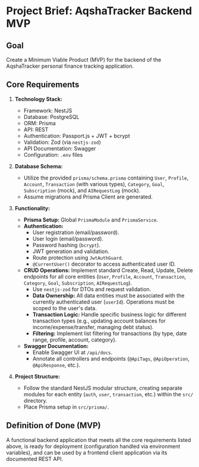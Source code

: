 # Project Brief: AqshaTracker Backend MVP

## Goal

Create a Minimum Viable Product (MVP) for the backend of the AqshaTracker personal finance tracking application.

## Core Requirements

1.  **Technology Stack:**
    - Framework: NestJS
    - Database: PostgreSQL
    - ORM: Prisma
    - API: REST
    - Authentication: Passport.js + JWT + bcrypt
    - Validation: Zod (via `nestjs-zod`)
    - API Documentation: Swagger
    - Configuration: `.env` files

2.  **Database Schema:**
    - Utilize the provided `prisma/schema.prisma` containing `User`, `Profile`, `Account`, `Transaction` (with various types), `Category`, `Goal`, `Subscription` (mock), and `AIRequestLog` (mock).
    - Assume migrations and Prisma Client are generated.

3.  **Functionality:**
    - **Prisma Setup:** Global `PrismaModule` and `PrismaService`.
    - **Authentication:**
        - User registration (email/password).
        - User login (email/password).
        - Password hashing (`bcrypt`).
        - JWT generation and validation.
        - Route protection using `JwtAuthGuard`.
        - `@CurrentUser()` decorator to access authenticated user ID.
    - **CRUD Operations:** Implement standard Create, Read, Update, Delete endpoints for all core entities (`User`, `Profile`, `Account`, `Transaction`, `Category`, `Goal`, `Subscription`, `AIRequestLog`).
        - Use `nestjs-zod` for DTOs and request validation.
        - **Data Ownership:** All data entities must be associated with the currently authenticated user (`userId`). Operations must be scoped to the user's data.
        - **Transaction Logic:** Handle specific business logic for different transaction types (e.g., updating account balances for income/expense/transfer, managing debt status).
        - **Filtering:** Implement list filtering for transactions (by type, date range, profile, account, category).
    - **Swagger Documentation:**
        - Enable Swagger UI at `/api/docs`.
        - Annotate all controllers and endpoints (`@ApiTags`, `@ApiOperation`, `@ApiResponse`, etc.).

4.  **Project Structure:**
    - Follow the standard NestJS modular structure, creating separate modules for each entity (`auth`, `user`, `transaction`, etc.) within the `src/` directory.
    - Place Prisma setup in `src/prisma/`.

## Definition of Done (MVP)

A functional backend application that meets all the core requirements listed above, is ready for deployment (configuration handled via environment variables), and can be used by a frontend client application via its documented REST API. 